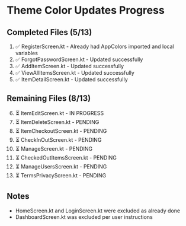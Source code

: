 # Theme Color Updates Progress

## Completed Files (5/13)
1. ✅ RegisterScreen.kt - Already had AppColors imported and local variables
2. ✅ ForgotPasswordScreen.kt - Updated successfully
3. ✅ AddItemScreen.kt - Updated successfully
4. ✅ ViewAllItemsScreen.kt - Updated successfully
5. ✅ ItemDetailScreen.kt - Updated successfully

## Remaining Files (8/13)
6. ⏳ ItemEditScreen.kt - IN PROGRESS
7. ⏳ ItemDeleteScreen.kt - PENDING
8. ⏳ ItemCheckoutScreen.kt - PENDING
9. ⏳ CheckInOutScreen.kt - PENDING
10. ⏳ ManageScreen.kt - PENDING
11. ⏳ CheckedOutItemsScreen.kt - PENDING
12. ⏳ ManageUsersScreen.kt - PENDING
13. ⏳ TermsPrivacyScreen.kt - PENDING

## Notes
- HomeScreen.kt and LoginScreen.kt were excluded as already done
- DashboardScreen.kt was excluded per user instructions

